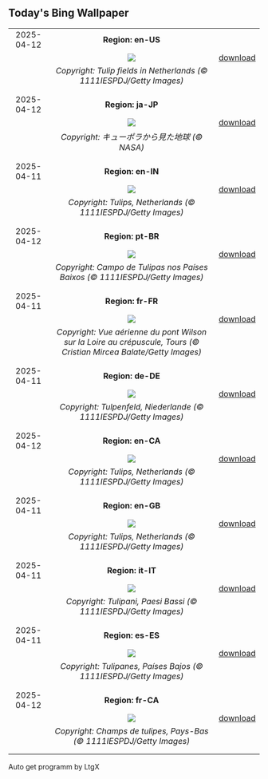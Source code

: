 ## Today's Bing Wallpaper
|      |      |      |
| :----: | :----: | :----: |
|2025-04-12|**Region: en-US**||
||![](https://www.bing.com/th?id=OHR.TulipsWindmill_EN-US8114977846_UHD.jpg&pid=hp&w=1152&h=648&rs=1&c=4)| [download](https://www.bing.com/th?id=OHR.TulipsWindmill_EN-US8114977846_UHD.jpg)|
||*Copyright: Tulip fields in Netherlands (© 1111IESPDJ/Getty Images)*
||
|||
|2025-04-12|**Region: ja-JP**||
||![](https://www.bing.com/th?id=OHR.SpaceFlight_JA-JP4398798070_UHD.jpg&pid=hp&w=1152&h=648&rs=1&c=4)| [download](https://www.bing.com/th?id=OHR.SpaceFlight_JA-JP4398798070_UHD.jpg)|
||*Copyright: キューポラから見た地球 (© NASA)*
||
|||
|2025-04-11|**Region: en-IN**||
||![](https://www.bing.com/th?id=OHR.TulipsWindmill_EN-IN0831690807_UHD.jpg&pid=hp&w=1152&h=648&rs=1&c=4)| [download](https://www.bing.com/th?id=OHR.TulipsWindmill_EN-IN0831690807_UHD.jpg)|
||*Copyright: Tulips, Netherlands (© 1111IESPDJ/Getty Images)*
||
|||
|2025-04-12|**Region: pt-BR**||
||![](https://www.bing.com/th?id=OHR.TulipsWindmill_PT-BR1514723393_UHD.jpg&pid=hp&w=1152&h=648&rs=1&c=4)| [download](https://www.bing.com/th?id=OHR.TulipsWindmill_PT-BR1514723393_UHD.jpg)|
||*Copyright: Campo de Tulipas nos Países Baixos (© 1111IESPDJ/Getty Images)*
||
|||
|2025-04-11|**Region: fr-FR**||
||![](https://www.bing.com/th?id=OHR.BookFestival_FR-FR8770789335_UHD.jpg&pid=hp&w=1152&h=648&rs=1&c=4)| [download](https://www.bing.com/th?id=OHR.BookFestival_FR-FR8770789335_UHD.jpg)|
||*Copyright: Vue aérienne du pont Wilson sur la Loire au crépuscule, Tours (© Cristian Mircea Balate/Getty Images)*
||
|||
|2025-04-11|**Region: de-DE**||
||![](https://www.bing.com/th?id=OHR.TulipsWindmill_DE-DE0828527136_UHD.jpg&pid=hp&w=1152&h=648&rs=1&c=4)| [download](https://www.bing.com/th?id=OHR.TulipsWindmill_DE-DE0828527136_UHD.jpg)|
||*Copyright: Tulpenfeld, Niederlande (© 1111IESPDJ/Getty Images)*
||
|||
|2025-04-12|**Region: en-CA**||
||![](https://www.bing.com/th?id=OHR.TulipsWindmill_EN-CA9221489477_UHD.jpg&pid=hp&w=1152&h=648&rs=1&c=4)| [download](https://www.bing.com/th?id=OHR.TulipsWindmill_EN-CA9221489477_UHD.jpg)|
||*Copyright: Tulips, Netherlands (© 1111IESPDJ/Getty Images)*
||
|||
|2025-04-11|**Region: en-GB**||
||![](https://www.bing.com/th?id=OHR.TulipsWindmill_EN-GB4977266654_UHD.jpg&pid=hp&w=1152&h=648&rs=1&c=4)| [download](https://www.bing.com/th?id=OHR.TulipsWindmill_EN-GB4977266654_UHD.jpg)|
||*Copyright: Tulips, Netherlands (© 1111IESPDJ/Getty Images)*
||
|||
|2025-04-11|**Region: it-IT**||
||![](https://www.bing.com/th?id=OHR.TulipsWindmill_IT-IT0852704157_UHD.jpg&pid=hp&w=1152&h=648&rs=1&c=4)| [download](https://www.bing.com/th?id=OHR.TulipsWindmill_IT-IT0852704157_UHD.jpg)|
||*Copyright: Tulipani, Paesi Bassi (© 1111IESPDJ/Getty Images)*
||
|||
|2025-04-11|**Region: es-ES**||
||![](https://www.bing.com/th?id=OHR.TulipsWindmill_ES-ES1285066743_UHD.jpg&pid=hp&w=1152&h=648&rs=1&c=4)| [download](https://www.bing.com/th?id=OHR.TulipsWindmill_ES-ES1285066743_UHD.jpg)|
||*Copyright: Tulipanes, Países Bajos (© 1111IESPDJ/Getty Images)*
||
|||
|2025-04-12|**Region: fr-CA**||
||![](https://www.bing.com/th?id=OHR.TulipsWindmill_FR-CA8325142207_UHD.jpg&pid=hp&w=1152&h=648&rs=1&c=4)| [download](https://www.bing.com/th?id=OHR.TulipsWindmill_FR-CA8325142207_UHD.jpg)|
||*Copyright: Champs de tulipes, Pays-Bas (© 1111IESPDJ/Getty Images)*
||
|||

Auto get programm by LtgX
